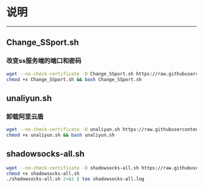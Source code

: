 <!--
 * @Description: 简单描述一下这个脚本
 * @Autor: lxyok
 * @Date: 2019-09-25 17:40:30
 * @LastEditors: lxyok
 * @LastEditTime: 2019-09-27 12:58:23
 -->
# 说明   
--------------

## Change_SSport.sh 
### 改变ss服务端的端口和密码
 ``` BASH
 wget --no-check-certificate -O Change_SSport.sh https://raw.githubusercontent.com/lxyok/Untitled/master/Change_SSport.sh &&
chmod +x Change_SSport.sh && bash Change_SSport.sh
 ```
 
 ## unaliyun.sh 
 ### 卸载阿里云盾
  ``` BASH
  wget --no-check-certificate -O unaliyun.sh https://raw.githubusercontent.com/lxyok/Untitled/master/unaliyun.sh &&
chmod +x unaliyun.sh && bash unaliyun.sh
  ```
## shadowsocks-all.sh 

 ``` BASH
 wget --no-check-certificate -O shadowsocks-all.sh https://raw.githubusercontent.com/teddysun/shadowsocks_install/master/shadowsocks-all.sh
chmod +x shadowsocks-all.sh 
./shadowsocks-all.sh 2>&1 | tee shadowsocks-all.log
 ```
 